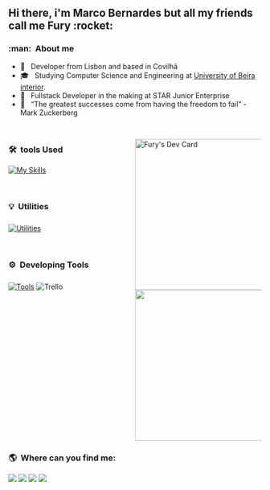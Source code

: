 <h2> Hi there, i'm Marco Bernardes but all my friends call me Fury :rocket: </h2>

<h3> :man: &nbsp;About me </h3>

- 🤔 &nbsp; Developer from Lisbon and based in Covilhã
- 🎓 &nbsp; Studying Computer Science and Engineering at <a href="https://www.ubi.pt">University of Beira interior</a>.
- 💼 &nbsp; Fullstack Developer in the making at STAR Junior Enterprise
- 🌱 &nbsp; “The greatest successes come from having the freedom to fail” - Mark Zuckerberg

<div style="display: flex">

<div style="width: 50%">
<br/>

<h3> 🛠️ &nbsp;tools Used </h3>

[![My Skills](https://skillicons.dev/icons?i=py,java,mysql,kotlin,django,flask,spring,react,nodejs,express,html,css,js,jquery,firebase,c,wordpress,regex&perline=9)](https://skillicons.dev)

<br/>

<h3 style="margin-bottom: 25px"> 💡 &nbsp;Utilities </h3>

[![Utilities](https://skillicons.dev/icons?i=gcp,aws,arduino,raspberrypi,docker,postman)](https://skillicons.dev)

<br/>

<h3 style="margin-bottom: 25px"> ⚙️ &nbsp;Developing Tools </h3>

  [![Tools](https://skillicons.dev/icons?i=vscode,idea,git,figma)](https://skillicons.dev)
  ![Trello](https://img.shields.io/badge/Trello-%23026AA7.svg?style=for-the-badge&logo=Trello&logoColor=white)
  
</div>

<div style="width: 50%; margin-top: 30px">
   <a href="https://app.daily.dev/Fury2K">
      <img src="https://api.daily.dev/devcards/7abab5c4eaf2448da2df1ff07f50b5e4.png?r=ugd" width="300" align="right" alt="Fury's Dev Card"/>
   </a>

   <div style="margin-top: 15px">
      <a href="https://github.com/FuryCode-bit">
         <img src="https://github-readme-stats.vercel.app/api/top-langs/?username=FuryCode-bit&layout=compact&theme=dracula" width="300" align="right">
      </a>
   </div>
</div>
</div>

<h3> 🌎 &nbsp;Where can you find me: </h3> 

<div> 
  <a href="https://www.youtube.com/#" target="_blank"><img src="https://img.shields.io/badge/YouTube-FF0000?style=for-the-badge&logo=youtube&logoColor=white" target="_blank"></a>
  <a href="https://instagram.com/#" target="_blank"><img src="https://img.shields.io/badge/-Instagram-%23E4405F?style=for-the-badge&logo=instagram&logoColor=white" target="_blank"></a>
 	<a href="https://www.twitch.tv/#" target="_blank"><img src="https://img.shields.io/badge/Twitch-9146FF?style=for-the-badge&logo=twitch&logoColor=white" target="_blank"></a>
  <a href="https://www.linkedin.com/in/marco-bernardes-5b6a62198" target="_blank"><img src="https://img.shields.io/badge/-LinkedIn-%230077B5?style=for-the-badge&logo=linkedin&logoColor=white" target="_blank"></a> 
</div>
